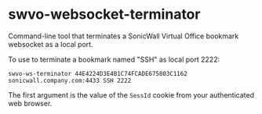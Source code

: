 # swvo-websocket-terminator
Command-line tool that terminates a SonicWall Virtual Office bookmark websocket as a local port.

To use to terminate a bookmark named "SSH" as local port 2222:

`swvo-ws-terminator 44E4224D3E4B1C74FCADE675803C1162 sonicwall.company.com:4433 SSH 2222`

The first argument is the value of the `SessId` cookie from your authenticated web browser.
